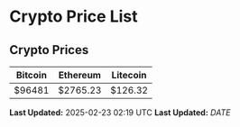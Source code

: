 # Crypto Price List

## Crypto Prices
| Bitcoin | Ethereum | Litecoin |
| ------- | -------- | -------- |
| $96481 | $2765.23 | $126.32 |
**Last Updated:** 2025-02-23 02:19 UTC
**Last Updated:** $DATE$
